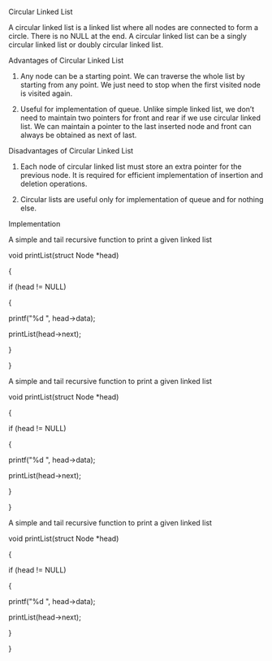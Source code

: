 Circular Linked List

A circular linked list is a linked list where all nodes are connected to form a circle. There is no NULL at the end. A circular linked list can be a singly circular linked list or doubly circular linked list.

Advantages of Circular Linked List

1) Any node can be a starting point. We can traverse the whole list by starting from any point. We just need to stop when the first visited node is visited again.

2) Useful for implementation of queue. Unlike simple linked list, we don’t need to maintain two pointers for front and rear if we use circular linked list. We can maintain a pointer to the last inserted node and front can always be obtained as next of last.

Disadvantages of Circular Linked List

1) Each node of circular linked list must store an extra pointer for the previous node. It is required for efficient implementation of insertion and deletion operations.

2) Circular lists are useful only for implementation of queue and for nothing else.

Implementation

A simple and tail recursive function to print a given linked list

void printList(struct Node *head)

{

if (head != NULL)

{

printf("%d ", head->data);

printList(head->next);

}

}

A simple and tail recursive function to print a given linked list

void printList(struct Node *head)

{

if (head != NULL)

{

printf("%d ", head->data);

printList(head->next);

}

}

A simple and tail recursive function to print a given linked list

void printList(struct Node *head)

{

if (head != NULL)

{

printf("%d ", head->data);

printList(head->next);

}

}





    